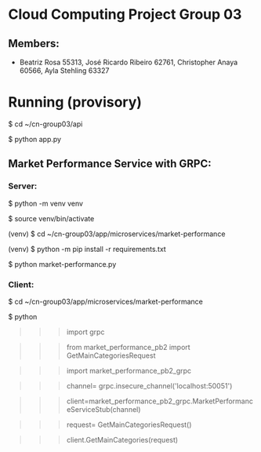 # Cloud Computing Project Group 03
## Members: 
- Beatriz Rosa 55313, José Ricardo Ribeiro 62761, Christopher Anaya 60566, Ayla Stehling 63327



# Running (provisory)

$ cd ~/cn-group03/api

$ python app.py

## Market Performance Service with GRPC:

### Server:
$ python -m venv venv

$ source venv/bin/activate

(venv) $ cd ~/cn-group03/app/microservices/market-performance

(venv) $ python -m pip install -r requirements.txt

$ python market-performance.py


### Client:
$ cd ~/cn-group03/app/microservices/market-performance

$ python

>>> import grpc

>>> from market_performance_pb2 import GetMainCategoriesRequest

>>> import market_performance_pb2_grpc

>>> channel= grpc.insecure_channel('localhost:50051')

>>> client=market_performance_pb2_grpc.MarketPerformanceServiceStub(channel)

>>> request= GetMainCategoriesRequest()

>>> client.GetMainCategories(request)
